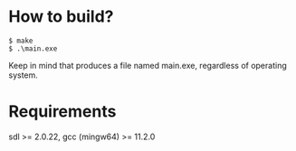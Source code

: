 # How to build?
```
$ make
$ .\main.exe
```
Keep in mind that produces a file named main.exe, regardless of operating system.

# Requirements
sdl >= 2.0.22, gcc (mingw64) >= 11.2.0
